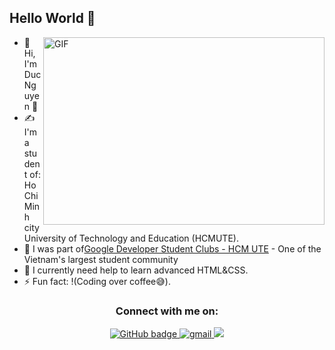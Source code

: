 ## Hello World :wave:

<img align="right" alt="GIF" src="https://github.com/abhisheknaiidu/abhisheknaiidu/blob/master/code.gif?raw=true" width="450" height="300" />

- 👋 Hi, I'm Duc Nguyen 🌱<br>
- ✍ I'm a student of: Ho Chi Minh city University of Technology and Education (HCMUTE).
- :blue_heart: I was part of[Google Developer Student Clubs - HCM UTE](https://www.facebook.com/gdsc.hcmute) - One of the Vietnam's largest student community
- 🔭 I currently need help to learn advanced HTML&CSS.
- ⚡ Fun fact: !(Coding over coffee😅).
<h3 align="center">Connect with me on:</h3>
<p align="center">
  <a href="https://github.com/Minhduc2k2">
    <img src="https://img.shields.io/badge/GitHub-100000?style=for-the-badge&logo=github&logoColor=white" alt="GitHub badge" />
  </a>
 <a href="mailto:mingduc17082002@gmail.com?hl=en" target="_blank">
<img src=https://img.shields.io/badge/gmail-%23DC493C.svg?&style=for-the-badge&logo=gmail&logoColor=white alt=gmail style="margin-bottom: 5px;" />
</a> 
  <a href="https://www.facebook.com/mingduc2k2/"><img src="https://img.shields.io/badge/Facebook-1877F2?style=for-the-badge&logo=facebook&logoColor=white"></a>
</p>

<!---
Minhduc2k2/Minhduc2k2 is a ✨ special ✨ repository because its `README.md` (this file) appears on your GitHub profile.
You can click the Preview link to take a look at your changes.
--->
